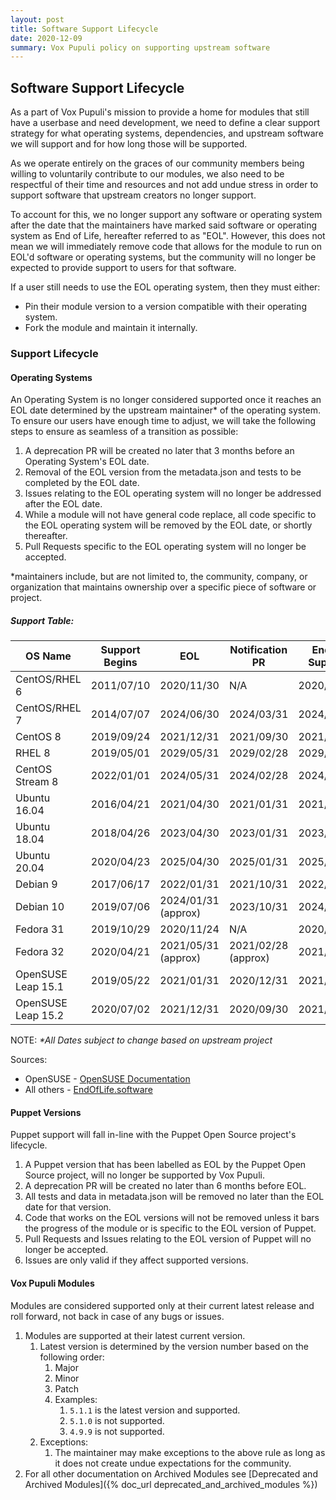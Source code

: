 ```yaml
---
layout: post
title: Software Support Lifecycle
date: 2020-12-09
summary: Vox Pupuli policy on supporting upstream software
---
```


## Software Support Lifecycle

As a part of Vox Pupuli's mission to provide a home for modules that still have a userbase and need development, we need to define a clear support strategy for what operating systems, dependencies, and upstream software we will support and for how long those will be supported.

As we operate entirely on the graces of our community members being willing to voluntarily contribute to our modules, we also need to be respectful of their time and resources and not add undue stress in order to support software that upstream creators no longer support.

To account for this, we no longer support any software or operating system after the date that the maintainers have marked said software or operating system as End of Life, hereafter referred to as "EOL". However, this does not mean we will immediately remove code that allows for the module to run on EOL'd software or operating systems, but the community will no longer be expected to provide support to users for that software. 

If a user still needs to use the EOL operating system, then they must either:
* Pin their module version to a version compatible with their operating system.
* Fork the module and maintain it internally.

### Support Lifecycle

#### Operating Systems
An Operating System is no longer considered supported once it reaches an EOL date determined by the upstream maintainer* of the operating system. To ensure our users have enough time to adjust, we will take the following steps to ensure as seamless of a transition as possible:

1. A deprecation PR will be created no later that 3 months before an Operating System's EOL date.
2. Removal of the EOL version from the metadata.json and tests to be completed by the EOL date.
3. Issues relating to the EOL operating system will no longer be addressed after the EOL date.
4. While a module will not have general code replace, all code specific to the EOL operating system will be removed by the EOL date, or shortly thereafter.
5. Pull Requests specific to the EOL operating system will no longer be accepted.

*maintainers include, but are not limited to, the community, company, or organization that maintains ownership over a specific piece of software or project.

##### Support Table:

| OS Name | Support Begins | EOL | Notification PR | End of Support | Removal of Code |
| ------- | -------------- | ----------- | --------------- | -------------- | --------------- |
| CentOS/RHEL 6 | 2011/07/10 | 2020/11/30 | N/A | 2020/11/30 | 2020/11/30 |
| CentOS/RHEL 7 | 2014/07/07 | 2024/06/30 | 2024/03/31 | 2024/06/30 | 2024/06/30 |
| CentOS 8 | 2019/09/24 | 2021/12/31 | 2021/09/30 | 2021/12/31 | 2021/12/31 |
| RHEL 8 |  2019/05/01 | 2029/05/31 | 2029/02/28 | 2029/05/31 | 2029/05/31 |
| CentOS Stream 8 | 2022/01/01 | 2024/05/31 | 2024/02/28 | 2024/05/31 | 2024/05/31 |
| Ubuntu 16.04 | 2016/04/21 | 2021/04/30 | 2021/01/31 | 2021/04/30 | 2021/04/30 |
| Ubuntu 18.04 | 2018/04/26 | 2023/04/30 | 2023/01/31 | 2023/04/30 | 2023/04/30 |
| Ubuntu 20.04 | 2020/04/23 | 2025/04/30 | 2025/01/31 | 2025/04/30 | 2025/04/30 |
| Debian 9 | 2017/06/17 | 2022/01/31 | 2021/10/31 | 2022/01/31 | 2022/01/31 |
| Debian 10 | 2019/07/06 | 2024/01/31 (approx) | 2023/10/31 | 2024/01/31 | 2024/01/31 |
| Fedora 31 | 2019/10/29 | 2020/11/24 | N/A | 2020/11/24 | 2020/11/24 |
| Fedora 32 | 2020/04/21 | 2021/05/31 (approx) | 2021/02/28 (approx) | 2021/05/31 | 2021/05/31 |
| OpenSUSE Leap 15.1 | 2019/05/22 | 2021/01/31 | 2020/12/31 | 2021/01/31 | 2021/01/31 |
| OpenSUSE Leap 15.2 | 2020/07/02 | 2021/12/31 | 2020/09/30 | 2021/12/31 | 2021/12/31 |

NOTE: *\*All Dates subject to change based on upstream project*

Sources:
* OpenSUSE - [OpenSUSE Documentation](https://en.opensuse.org/Lifetime)
* All others - [EndOfLife.software](https://endoflife.software/operating-systems)

#### Puppet Versions

Puppet support will fall in-line with the Puppet Open Source project's lifecycle.

1. A Puppet version that has been labelled as EOL by the Puppet Open Source project, will no longer be supported by Vox Pupuli.
2. A deprecation PR will be created no later than 6 months before EOL.
3. All tests and data in metadata.json will be removed no later than the EOL date for that version.
4. Code that works on the EOL versions will not be removed unless it bars the progress of the module or is specific to the EOL version of Puppet.
5. Pull Requests and Issues relating to the EOL version of Puppet will no longer be accepted.
6. Issues are only valid if they affect supported versions.

#### Vox Pupuli Modules

Modules are considered supported only at their current latest release and roll forward, not back in case of any bugs or issues.

1. Modules are supported at their latest current version.
    1. Latest version is determined by the version number based on the following order:
        1. Major
        2. Minor
        3. Patch
        4. Examples: 
            1. `5.1.1` is the latest version and supported.
            2. `5.1.0` is not supported.
            3. `4.9.9` is not supported.
    2. Exceptions:
        1. The maintainer may make exceptions to the above rule as long as it does not create undue expectations for the community.
2. For all other documentation on Archived Modules see [Deprecated and Archived Modules]({% doc_url deprecated_and_archived_modules %})
